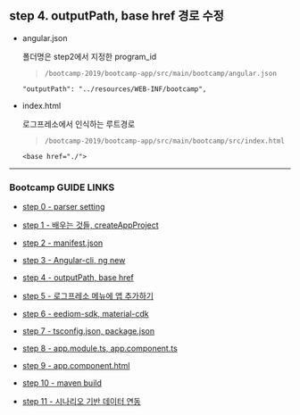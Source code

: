 ## step 4. outputPath, base href 경로 수정
- angular.json

	폴더명은 step2에서 지정한 program_id

	>`/bootcamp-2019/bootcamp-app/src/main/bootcamp/angular.json`
	```
	"outputPath": "../resources/WEB-INF/bootcamp",
	```

- index.html

	로그프레소에서 인식하는 루트경로
	
	>`/bootcamp-2019/bootcamp-app/src/main/bootcamp/src/index.html`
	```
	<base href="./">
	```

---
### Bootcamp GUIDE LINKS
* [step 0 - parser setting](step0.md)
	
* [step 1 - 배우는 것들, createAppProject](step1.md)

* [step 2 - manifest.json](step2.md)

* [step 3 - Angular-cli, ng new](step3.md)

* [step 4 - outputPath, base href](step4.md)

* [step 5 - 로그프레소 메뉴에 앱 추가하기](step5.md)

* [step 6 - eediom-sdk, material-cdk](step6.md)

* [step 7 - tsconfig.json, package.json](step7.md)

* [step 8 - app.module.ts, app.component.ts](step8.md)

* [step 9 - app.component.html](step9.md)

* [step 10 - maven build](step10.md)

* [step 11 - 시나리오 기반 데이터 연동](step11.md)